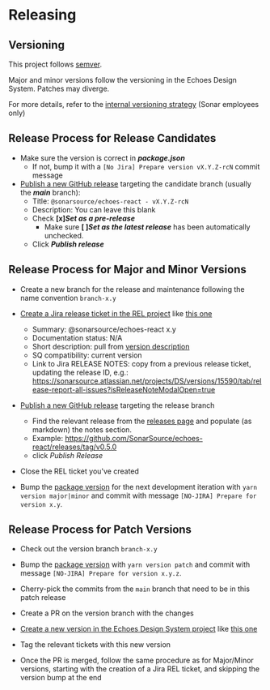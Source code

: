 # Releasing

## Versioning

This project follows [semver](https://semver.org/).

Major and minor versions follow the versioning in the Echoes Design System. Patches may diverge.

For more details, refer to the [internal versioning strategy](https://docs.google.com/document/d/1JkzJVFBN3MPl-uBDgddICfdFf4kXPaRBa6XqaJV0F5U) (Sonar employees only)

## Release Process for Release Candidates

- Make sure the version is correct in **_package.json_**
  - If not, bump it with a `[No Jira] Prepare version vX.Y.Z-rcN` commit message
- [Publish a new GitHub release](https://github.com/SonarSource/echoes-react/releases/new) targeting the candidate branch (usually the **_main_** branch):
  - Title: `@sonarsource/echoes-react - vX.Y.Z-rcN`
  - Description: You can leave this blank
  - Check **[x]_Set as a pre-release_**
    - Make sure **[ ]_Set as the latest release_** has been automatically unchecked.
  - Click **_Publish release_**

## Release Process for Major and Minor Versions

- Create a new branch for the release and maintenance following the name convention `branch-x.y`

- [Create a Jira release ticket in the REL project](https://jira.sonarsource.com/projects/REL) like [this one](https://sonarsource.atlassian.net/jira/software/c/projects/REL/issues/REL-3062)

  - Summary: @sonarsource/echoes-react x.y
  - Documentation status: N/A
  - Short description: pull from [version description](https://sonarsource.atlassian.net/projects/DS/versions/15439/tab/release-report-all-issues)
  - SQ compatibility: current version
  - Link to Jira RELEASE NOTES: copy from a previous release ticket, updating the release ID, e.g.: <https://sonarsource.atlassian.net/projects/DS/versions/15590/tab/release-report-all-issues?isReleaseNoteModalOpen=true>

- [Publish a new GitHub release](https://github.com/SonarSource/echoes-react/releases/new) targeting the release branch

  - Find the relevant release from the [releases page](https://sonarsource.atlassian.net/projects/DS?selectedItem=com.atlassian.jira.jira-projects-plugin%3Arelease-page) and populate (as markdown) the notes section.
  - Example: <https://github.com/SonarSource/echoes-react/releases/tag/v0.5.0>
  - click _Publish Release_

- Close the REL ticket you've created

- Bump the [package version](https://github.com/SonarSource/echoes-react/blob/main/package.json#L3) for the next development iteration with `yarn version major|minor` and commit with message `[NO-JIRA] Prepare for version x.y`.

## Release Process for Patch Versions

- Check out the version branch `branch-x.y`

- Bump the [package version](https://github.com/SonarSource/echoes-react/blob/main/package.json#L3) with `yarn version patch` and commit with message `[NO-JIRA] Prepare for version x.y.z`.

- Cherry-pick the commits from the `main` branch that need to be in this patch release

- Create a PR on the version branch with the changes

- [Create a new version in the Echoes Design System project](https://sonarsource.atlassian.net/projects/DS?selectedItem=com.atlassian.jira.jira-projects-plugin%3Arelease-page) like [this one](https://sonarsource.atlassian.net/projects/DS/versions/15545)

- Tag the relevant tickets with this new version

- Once the PR is merged, follow the same procedure as for Major/Minor versions, starting with the creation of a Jira REL ticket, and skipping the version bump at the end
